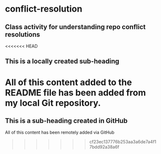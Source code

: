 # conflict-resolution

## Class activity for understanding repo conflict resolutions

<<<<<<< HEAD
## This is a locally created sub-heading
 All of this content added to the README file has been added from my local Git repository.
=======
## This is a sub-heading created in GitHub

All of this content has been remotely added via GitHub
>>>>>>> cf23ec137776b253aa3a6de7a4f17bdd92a38a6f
